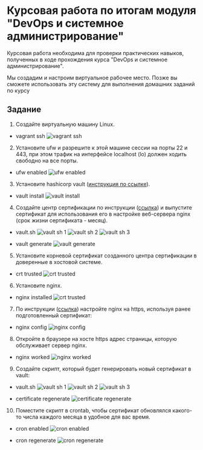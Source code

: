 # Курсовая работа по итогам модуля "DevOps и системное администрирование"

Курсовая работа необходима для проверки практических навыков, полученных в ходе прохождения курса "DevOps и системное администрирование".

Мы создадим и настроим виртуальное рабочее место. Позже вы сможете использовать эту систему для выполнения домашних заданий по курсу

## Задание

1. Создайте виртуальную машину Linux.

- vagrant ssh
![vagrant ssh](https://raw.githubusercontent.com/Kylich/pcs-devsys-diplom/main/curs_0_vagrant_ssh.PNG)


2. Установите ufw и разрешите к этой машине сессии на порты 22 и 443, при этом трафик на интерфейсе localhost (lo) должен ходить свободно на все порты.

- ufw enabled
![ufw enabled](https://raw.githubusercontent.com/Kylich/pcs-devsys-diplom/main/curs_2_ufw_enable.PNG)


3. Установите hashicorp vault ([инструкция по ссылке](https://learn.hashicorp.com/tutorials/vault/getting-started-install?in=vault/getting-started#install-vault)).

- vault install
![vault install](https://raw.githubusercontent.com/Kylich/pcs-devsys-diplom/main/curs_1_vault_install.PNG)

4. Cоздайте центр сертификации по инструкции ([ссылка](https://learn.hashicorp.com/tutorials/vault/pki-engine?in=vault/secrets-management)) и выпустите сертификат для использования его в настройке веб-сервера nginx (срок жизни сертификата - месяц).

 - vault.sh
![vault sh 1](https://raw.githubusercontent.com/Kylich/pcs-devsys-diplom/main/curs_1.1_vault_sh_1.PNG)
![vault sh 2](https://raw.githubusercontent.com/Kylich/pcs-devsys-diplom/main/curs_1.2_vault_sh_2.PNG)
![vault sh 3](https://raw.githubusercontent.com/Kylich/pcs-devsys-diplom/main/curs_1.3_vault_sh_3.PNG)

 - vault generate
![vault generate](https://raw.githubusercontent.com/Kylich/pcs-devsys-diplom/main/curs_3_vault_generate.PNG)

5. Установите корневой сертификат созданного центра сертификации в доверенные в хостовой системе.

 - crt trusted
![crt trusted](https://raw.githubusercontent.com/Kylich/pcs-devsys-diplom/main/curs_5_site_trusted.PNG)

6. Установите nginx.

 - nginx installed
![crt trusted](https://raw.githubusercontent.com/Kylich/pcs-devsys-diplom/main/curs_8_nginx_installed.PNG)


7. По инструкции ([ссылка](https://nginx.org/en/docs/http/configuring_https_servers.html)) настройте nginx на https, используя ранее подготовленный сертификат:

 - nginx config
![nginx config](https://raw.githubusercontent.com/Kylich/pcs-devsys-diplom/main/curs_4_nginx_config.PNG)

8. Откройте в браузере на хосте https адрес страницы, которую обслуживает сервер nginx.

 - nginx worked
![nginx worked](https://raw.githubusercontent.com/Kylich/pcs-devsys-diplom/main/curs_5_site_certificated.PNG)

9. Создайте скрипт, который будет генерировать новый сертификат в vault:
 - vault.sh
![vault sh 1](https://raw.githubusercontent.com/Kylich/pcs-devsys-diplom/main/curs_1.1_vault_sh_1.PNG)
![vault sh 2](https://raw.githubusercontent.com/Kylich/pcs-devsys-diplom/main/curs_1.2_vault_sh_2.PNG)
![vault sh 3](https://raw.githubusercontent.com/Kylich/pcs-devsys-diplom/main/curs_1.3_vault_sh_3.PNG)

 - certificate regenerate
 ![certificate regenerate](https://raw.githubusercontent.com/Kylich/pcs-devsys-diplom/main/curs_7_site_recertificated.PNG)


10. Поместите скрипт в crontab, чтобы сертификат обновлялся какого-то числа каждого месяца в удобное для вас время.

 - cron enabled
  ![cron enabled](https://raw.githubusercontent.com/Kylich/pcs-devsys-diplom/main/curs_6_cron_minutely_certificated.PNG)

 - cron regenerate
 ![cron regenerate](https://raw.githubusercontent.com/Kylich/pcs-devsys-diplom/main/curs_9.2_cron_regenerate.PNG)
